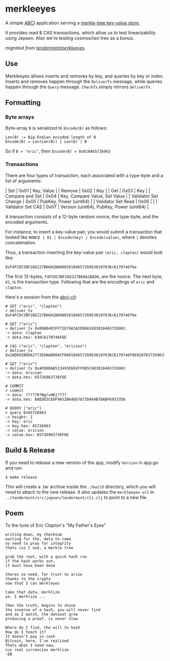 # merkleeyes

A simple [ABCI](https://docs.tendermint.com/master/spec/abci/) application
serving a [merkle-tree key-value store](https://github.com/cosmos/iavl).

It provides read & CAS transactions, which allow us to test linearizability
using Jepsen. Also we're testing cosmos/iavl tree as a bonus.

_migrated from [tendermint/merkleeyes](https://github.com/tendermint/merkleeyes)._

## Use

Merkleeyes allows inserts and removes by key, and queries by key or index.
Inserts and removes happen through the `DeliverTx` message, while queries
happen through the `Query` message. `CheckTx` simply mirrors `DeliverTx`.

## Formatting

### Byte arrays

Byte-array `B` is serialized to `Encode(B)` as follows:

```
Len(B) := Big-Endian encoded length of B
Encode(B) = Len(Len(B)) | Len(B) | B
```

So if `B = "eric"`, then `Encode(B) = 0x010465726963`

### Transactions

There are four types of transaction, each associated with a type-byte and a list of arguments:

| Set                  | 0x01 | Key, Value                               |
| Remove               | 0x02 | Key                                      |
| Get                  | 0x03 | Key                                      |
| Compare and Set      | 0x04 | Key, Compare Value, Set Value            |
| Validator Set Change | 0x05 | PubKey, Power (uint64)                   |
| Validator Set Read   | 0x06 |                                          |
| Validator Set CAS    | 0x07 | Version (uint64), PubKey, Power (uint64) |

A transaction consists of a 12-byte random nonce, the type-byte, and the
encoded arguments.

For instance, to insert a key-value pair, you would submit a transaction that
looked like `NONCE | 01 | Encode(key) | Encode(value)`, where `|` denotes
concatenation.

Thus, a transaction inserting the key-value pair `(eric, clapton)` would look
like:

```
0xF4FCDC5BF26E227B66A1BA90010104657269630107636c6170746f6e
```

The first 12-bytes, `F4FCDC5BF26E227B66A1BA90`, are the nonce. The next byte,
`01`, is the transaction type. Following that are the encodings of `eric` and
`clapton`.


Here's a session from the [abci-cli](https://docs.tendermint.com/master/app-dev/abci-cli.html):

```
# SET ("eric", "clapton")
> deliver_tx 0xF4FCDC5BF26E227B66A1BA90010104657269630107636c6170746f6e

# GET ("eric")
> deliver_tx 0xB980403FF73E79A3A2D90A1E03010465726963
-> data: clapton
-> data.hex: 636C6170746F6E

# CAS ("eric", "clapton", "ericson")
> deliver_tx 0x18D892B6D62773E6AA8804CF040104657269630107636C6170746F6E010765726963736f6e

# GET ("eric")
> deliver_tx 0x4FB9DAB513493E602FF085C603010465726963
-> data: ericson
-> data.hex: 65726963736F6E

# COMMIT
> commit
-> data: ?????R?Ng?=HK}??7?
-> data.hex: BAEDE5CE8F9A52B64E67873D484B7DABF69537DA

# QUERY ("eric")
> query 0x65726963
-> height: 2
-> key: eric
-> key.hex: 65726963
-> value: ericson
-> value.hex: 65726963736F6E
```

## Build & Release

If you need to release a new version of the app, modify `Version` in app.go and run:

```
$ make release
```

This will create a .tar archive inside the `./build` directory, which
you will need to attach to the new release. It also updates the
`merkleeyes-url` in `../tendermint/src/jepsen/tendermint/cli.clj` to point to a new file.

## Poem

To the tune of Eric Clapton's "My Father's Eyes"

```
writing down, my checksum
waiting for the, data to come
no need to pray for integrity
thats cuz I use, a merkle tree

grab the root, with a quick hash run
if the hash works out,
it must have been done

theres no need, for trust to arise
thanks to the crypto
now that I can merkleyes

take that data, merklize
ye, I merklize ...

then the truth, begins to shine
the inverse of a hash, you will never find
and as I watch, the dataset grow
producing a proof, is never slow

Where do I find, the will to hash
How do I teach it?
It doesn't pay in cash
Bitcoin, here, I've realized
Thats what I need now,
cuz real currencies merklize
-EB
```
